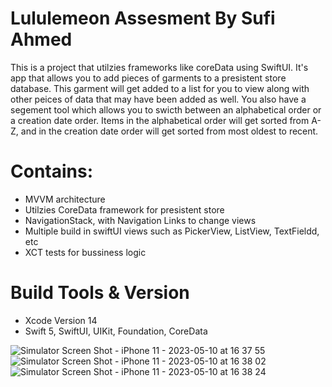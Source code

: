 # Lululemeon Assesment By Sufi Ahmed

This is a project that utilzies frameworks like coreData using SwiftUI. It's app that allows you to add pieces of garments to a presistent store database. This garment will get added to a list for you to view along with other peices of data that may have been added as well. You also have a segement tool which allows you to swicth between an alphabetical order or a creation date order. Items in the alphabetical order will get sorted from A-Z, and in the creation date order will get sorted from most oldest to recent. 

# Contains: 
 - MVVM architecture  
 - Utilzies CoreData framework for presistent store
 - NavigationStack, with Navigation Links to change views
 - Multiple build in swiftUI views such as PickerView, ListView, TextFieldd, etc
 - XCT tests for bussiness logic


# Build Tools & Version
- Xcode Version 14
- Swift 5, SwiftUI, UIKit, Foundation, CoreData


![Simulator Screen Shot - iPhone 11 - 2023-05-10 at 16 37 55](https://github.com/SufiAhmed/LululemeonAssesmentSufi/assets/33297723/60776b25-18a2-4ef7-bc6d-32eb195660a3)
![Simulator Screen Shot - iPhone 11 - 2023-05-10 at 16 38 02](https://github.com/SufiAhmed/LululemeonAssesmentSufi/assets/33297723/e2966370-938b-432a-90b5-abed84949f35)
![Simulator Screen Shot - iPhone 11 - 2023-05-10 at 16 38 24](https://github.com/SufiAhmed/LululemeonAssesmentSufi/assets/33297723/e345ad3c-5ac2-4e8b-b1a4-22eb5bfb2737)
